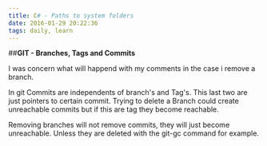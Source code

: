 ```yaml
---
title: C# - Paths to system folders
date: 2016-01-29 20:22:36
tags: daily, learn
---
```


##**GIT - Branches, Tags and Commits**

I was concern what will happend with my comments in the case i remove a branch.

In git Commits are independents of branch's and Tag's. This last two are just pointers to certain commit. Trying to delete a Branch could create unreachable commits but if this are tag they become reachable.

Removing branches will not remove commits, they will just become unreachable. Unless they are deleted with the git-gc command for example.
